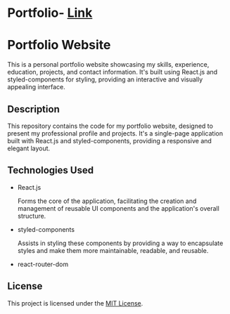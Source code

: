 # Portfolio- [Link](http://localhost:3001/)



<!DOCTYPE html>
<html lang="en">
<head>
  <meta charset="UTF-8">
</head>
<body>

<h1>Portfolio Website</h1>

<p>This is a personal portfolio website showcasing my skills, experience, education, projects, and contact information. It's built using React.js and styled-components for styling, providing an interactive and visually appealing interface.</p>





<h2> Description </h2>

<p>This repository contains the code for my portfolio website, designed to present my professional profile and projects. It's a single-page application built with React.js and styled-components, providing a responsive and elegant layout.</p>






<h2>Technologies Used</h2>

<ul>
  <li>React.js</li>
  <p> Forms the core of the application, facilitating the creation and management of reusable UI components and the application's overall structure.</p> 
  <li>styled-components</li>
  <p> Assists in styling these components by providing a way to encapsulate styles and make them more maintainable, readable, and reusable.</p>
  <li>react-router-dom</li>
</ul>



<h2> License </h2>

<p>This project is licensed under the <a href="LICENSE">MIT License</a>.</p>

</body>
</html>

